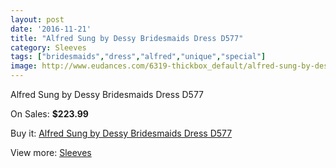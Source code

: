 ```yaml
---
layout: post
date: '2016-11-21'
title: "Alfred Sung by Dessy Bridesmaids Dress D577"
category: Sleeves
tags: ["bridesmaids","dress","alfred","unique","special"]
image: http://www.eudances.com/6319-thickbox_default/alfred-sung-by-dessy-bridesmaids-dress-d577.jpg
---
```

Alfred Sung by Dessy Bridesmaids Dress D577

On Sales: **$223.99**
<a href="https://www.eudances.com/en/sleeves/2286-alfred-sung-by-dessy-bridesmaids-dress-d577.html"><amp-img layout="responsive" width="600" height="600" src="//www.eudances.com/6319-thickbox_default/alfred-sung-by-dessy-bridesmaids-dress-d577.jpg" alt="Alfred Sung by Dessy Bridesmaids Dress D577 0" /></a>
<a href="https://www.eudances.com/en/sleeves/2286-alfred-sung-by-dessy-bridesmaids-dress-d577.html"><amp-img layout="responsive" width="600" height="600" src="//www.eudances.com/6320-thickbox_default/alfred-sung-by-dessy-bridesmaids-dress-d577.jpg" alt="Alfred Sung by Dessy Bridesmaids Dress D577 1" /></a>

Buy it: [Alfred Sung by Dessy Bridesmaids Dress D577](https://www.eudances.com/en/sleeves/2286-alfred-sung-by-dessy-bridesmaids-dress-d577.html "Alfred Sung by Dessy Bridesmaids Dress D577")

View more: [Sleeves](https://www.eudances.com/en/26-sleeves "Sleeves")
